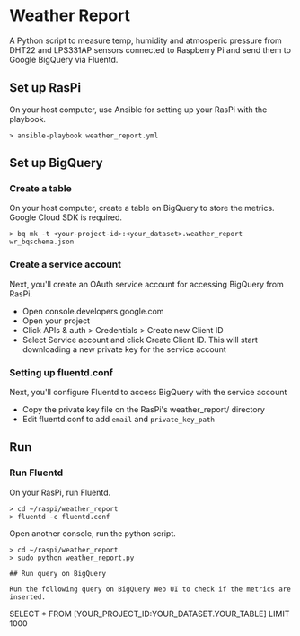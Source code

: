 # Weather Report

A Python script to measure temp, humidity and atmosperic pressure from DHT22 and LPS331AP sensors connected to Raspberry Pi and send them to Google BigQuery via Fluentd.

## Set up RasPi 

On your host computer, use Ansible for setting up your RasPi with the playbook.

```
> ansible-playbook weather_report.yml
```

## Set up BigQuery 

### Create a table

On your host computer, create a table on BigQuery to store the metrics. Google Cloud SDK is required.

```
> bq mk -t <your-project-id>:<your_dataset>.weather_report wr_bqschema.json
```

### Create a service account

Next, you'll create an OAuth service account for accessing BigQuery from RasPi.

- Open console.developers.google.com
- Open your project
- Click APIs & auth > Credentials > Create new Client ID
- Select Service account and click Create Client ID. This will start downloading a new private key for the service account

### Setting up fluentd.conf

Next, you'll configure Fluentd to access BigQuery with the service account

- Copy the private key file on the RasPi's weather_report/ directory
- Edit fluentd.conf to add `email` and `private_key_path`

## Run

### Run Fluentd

On your RasPi, run Fluentd.

```
> cd ~/raspi/weather_report
> fluentd -c fluentd.conf
```

Open another console, run the python script.

```
> cd ~/raspi/weather_report
> sudo python weather_report.py

## Run query on BigQuery

Run the following query on BigQuery Web UI to check if the metrics are inserted.

```
SELECT * FROM [YOUR_PROJECT_ID:YOUR_DATASET.YOUR_TABLE] LIMIT 1000
```


